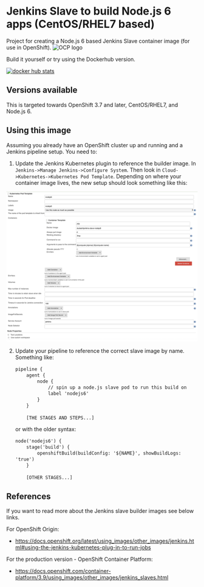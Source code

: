 # Jenkins Slave to build Node.js 6 apps (CentOS/RHEL7 based)
Project for creating a Node.js 6 based Jenkins Slave container image (for use in OpenShift).
<img src="https://www.openshift.com/images/logos/openshift/Logotype_RH_OpenShift_wLogo_RGB_Gray.svg" alt="OCP logo" height="70" >

Build it yourself or try using the Dockerhub version.

[![docker hub stats](http://dockeri.co/image/dudash/jenkins-slave-nodejs6)](https://hub.docker.com/r/dudash/jenkins-slave-nodejs6/)

## Versions available
This is targeted towards OpenShift 3.7 and later, CentOS/RHEL7, and Node.js 6.

## Using this image
Assuming you already have an OpenShift cluster up and running and a Jenkins pipeline setup.  You need to:
1. Update the Jenkins Kubernetes plugin to reference the builder image.  In ```Jenkins->Manage Jenkins->Configure System```. Then look in ```Cloud->Kubernetes->Kubernetes Pod Template```.  Depending on where your container image lives, the new setup should look something like this:

![Screenshot](./.screens/jenkins-plugin.png?raw=true)


2. Update your pipeline to reference the correct slave image by name.  Something like:
    
    ```
    pipeline {
        agent {
            node {
                // spin up a node.js slave pod to run this build on
                label 'nodejs6'
            }
        }

        [THE STAGES AND STEPS...]
    ```
    
    or with the older syntax:
    
    ```
    node('nodejs6') {
        stage('build') {
            openshiftBuild(buildConfig: '${NAME}', showBuildLogs: 'true')
        }
        
        [OTHER STAGES...]
    ```

## References
If you want to read more about the Jenkins slave builder images see below links.

For OpenShift Origin:
* https://docs.openshift.org/latest/using_images/other_images/jenkins.html#using-the-jenkins-kubernetes-plug-in-to-run-jobs

For the production version - OpenShift Container Platform:
* https://docs.openshift.com/container-platform/3.9/using_images/other_images/jenkins_slaves.html


